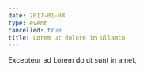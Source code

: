 ```yaml
---
date: 2017-01-08
type: event
cancelled: true
title: Lorem ut dolore in ullamco
---
```

Excepteur ad Lorem do ut sunt in amet,